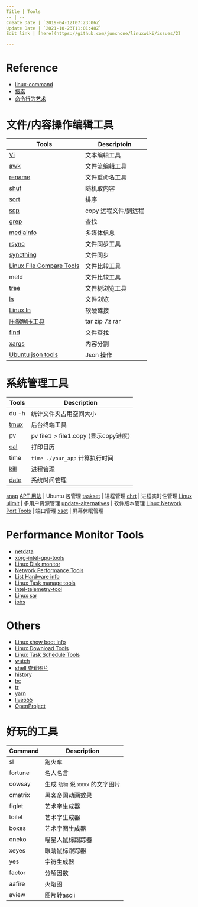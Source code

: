```yaml
---
Title | Tools
-- | --
Create Date | `2019-04-12T07:23:06Z`
Update Date | `2021-10-23T11:01:48Z`
Edit link | [here](https://github.com/junxnone/linuxwiki/issues/2)

---
```

# Reference
- [linux-command](https://github.com/einverne/linux-command)
- [搜索](https://wangchujiang.com/linux-command/)
- [命令行的艺术](https://github.com/jlevy/the-art-of-command-line/blob/master/README-zh.md)

# 文件/内容操作编辑工具

Tools | Descriptoin
-- | --
[Vi](./Vi) | 文本编辑工具
[awk](./Linux_awk) | 文件流编辑工具
[rename](./rename) | 文件重命名工具
[shuf](./Linux_shuf) | 随机取内容
[sort](./Linux_sort) | 排序
[scp](/scp) | copy 远程文件/到远程
[grep](./Linux_grep) | 查找
[mediainfo](./mediainfo) | 多媒体信息
[rsync](./rsync) | 文件同步工具
[syncthing](./syncthing) | 文件同步
[Linux File Compare Tools](./Linux_File_Compare_Tools) | 文件比较工具
meld | 文件比较工具
[tree](./Linux_tree) | 文件树浏览工具
[ls](./Linux_ls) | 文件浏览
[Linux ln](./Linux_ln) | 软硬链接
[压缩解压工具](./Archiver) | tar zip 7z rar
[find](./Linux_find) | 文件查找
[xargs](./Linux_xargs) | 内容分割
[Ubuntu json tools](./Ubuntu_json_tools) | Json 操作


# 系统管理工具

Tools | Description
-- | --
du -h | 统计文件夹占用空间大小
[tmux](./tmux) | 后台终端工具
pv | pv  file1 > file1.copy (显示copy进度)
[cal](/Linux_Tools_cal) | 打印日历
time | `time ./your_app` 计算执行时间
[kill](./Linux_kill) | 进程管理
[date](./Linux_date) | 系统时间管理
[snap](./Ubuntu_snap)
[APT 用法](./Ubuntu_APT) | Ubuntu 包管理
[taskset](./Linux_taskset) | 进程管理
[chrt](/Linux_chrt) | 进程实时性管理
[Linux ulimit](./Linux_ulimit) | 多用户资源管理
[update-alternatives](./update_alternatives) | 软件版本管理
[Linux Network Port Tools](./Linux_Network_Port_Tools) | 端口管理
[xset](/Linux_Tools_xset) | 屏幕休眠管理

# Performance Monitor Tools
- [netdata](./netdata)
- [xorg-intel-gpu-tools](./xorg_intel_gpu_tools)
- [Linux Disk monitor](./Linux_Disk_monitor)
- [Network Performance Tools](./Network_Performance_Tools)
- [List Hardware info](./List_Hardware_info)
- [Linux Task manage tools](./Linux_Task_manage_tools)
- [intel-telemetry-tool](./intel_telemetry_tool)
- [Linux sar](./Linux_sar)
- [jobs](./Linux_jobs)

# Others

- [Linux show boot info](./Linux_show_boot_info)
- [Linux Download Tools](./Linux_Download_Tools)
- [Linux Task Schedule Tools](./Linux_Task_Schedule_Tools)
- [watch](./Ubuntu_watch)
- [shell 查看图片](./Linux_image2string)
- [history](./Linux_cmd_history)
- [bc](./Linux_bc)
- [tr](./Linux_tr)
- [yarn](./yarn)
- [live555](./live555)
- [OpenProject](./OpenProject)

# 好玩的工具

Command | Description
-- | --
sl | 跑火车
fortune | 名人名言
cowsay | 生成 `动物` 说 `xxxx` 的文字图片
cmatrix | 黑客帝国动画效果
figlet | 艺术字生成器
toilet | 艺术字生成器
boxes | 艺术字图生成器
oneko | 喵星人鼠标跟踪器
xeyes | 眼睛鼠标跟踪器
yes | 字符生成器
factor | 分解因数
aafire | 火焰图
aview | 图片转ascii

